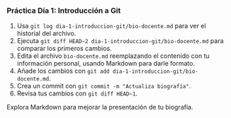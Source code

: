 ### Práctica Día 1: Introducción a Git

1. Usa `git log dia-1-introduccion-git/bio-docente.md` para ver el historial del archivo.
2. Ejecuta `git diff HEAD~2 dia-1-introduccion-git/bio-docente.md` para comparar los primeros cambios.
3. Edita el archivo `bio-docente.md` reemplazando el contenido con tu información personal, usando Markdown para darle formato.
4. Añade los cambios con `git add dia-1-introduccion-git/bio-docente.md`.
5. Crea un commit con `git commit -m "Actualiza biografía"`.
6. Revisa tus cambios con `git diff HEAD~1`.

Explora Markdown para mejorar la presentación de tu biografía.
